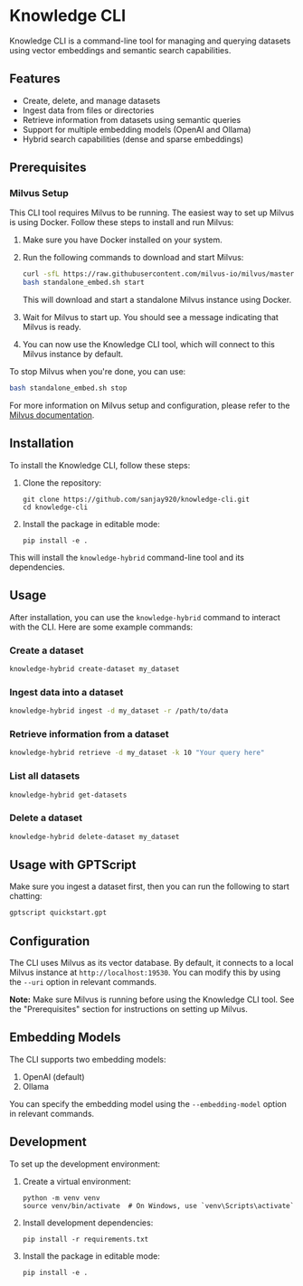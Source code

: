 # Knowledge CLI

Knowledge CLI is a command-line tool for managing and querying datasets using vector embeddings and semantic search capabilities.

## Features

- Create, delete, and manage datasets
- Ingest data from files or directories
- Retrieve information from datasets using semantic queries
- Support for multiple embedding models (OpenAI and Ollama)
- Hybrid search capabilities (dense and sparse embeddings)

## Prerequisites

### Milvus Setup

This CLI tool requires Milvus to be running. The easiest way to set up Milvus is using Docker. Follow these steps to install and run Milvus:

1. Make sure you have Docker installed on your system.

2. Run the following commands to download and start Milvus:

   ```bash
   curl -sfL https://raw.githubusercontent.com/milvus-io/milvus/master/scripts/standalone_embed.sh -o standalone_embed.sh
   bash standalone_embed.sh start
   ```

   This will download and start a standalone Milvus instance using Docker.

3. Wait for Milvus to start up. You should see a message indicating that Milvus is ready.

4. You can now use the Knowledge CLI tool, which will connect to this Milvus instance by default.

To stop Milvus when you're done, you can use:

```bash
bash standalone_embed.sh stop
```

For more information on Milvus setup and configuration, please refer to the [Milvus documentation](https://milvus.io/docs/install_standalone-docker.md).

## Installation

To install the Knowledge CLI, follow these steps:

1. Clone the repository:

   ```
   git clone https://github.com/sanjay920/knowledge-cli.git
   cd knowledge-cli
   ```

2. Install the package in editable mode:

   ```
   pip install -e .
   ```

This will install the `knowledge-hybrid` command-line tool and its dependencies.

## Usage

After installation, you can use the `knowledge-hybrid` command to interact with the CLI. Here are some example commands:

### Create a dataset

```bash
knowledge-hybrid create-dataset my_dataset
```

### Ingest data into a dataset

```bash
knowledge-hybrid ingest -d my_dataset -r /path/to/data
```

### Retrieve information from a dataset

```bash
knowledge-hybrid retrieve -d my_dataset -k 10 "Your query here"
```

### List all datasets

```bash
knowledge-hybrid get-datasets
```

### Delete a dataset

```bash
knowledge-hybrid delete-dataset my_dataset
```

## Usage with GPTScript

Make sure you ingest a dataset first, then you can run the following to start chatting:

```bash
gptscript quickstart.gpt
```

## Configuration

The CLI uses Milvus as its vector database. By default, it connects to a local Milvus instance at `http://localhost:19530`. You can modify this by using the `--uri` option in relevant commands.

**Note:** Make sure Milvus is running before using the Knowledge CLI tool. See the "Prerequisites" section for instructions on setting up Milvus.

## Embedding Models

The CLI supports two embedding models:

1. OpenAI (default)
2. Ollama

You can specify the embedding model using the `--embedding-model` option in relevant commands.

## Development

To set up the development environment:

1. Create a virtual environment:

   ```
   python -m venv venv
   source venv/bin/activate  # On Windows, use `venv\Scripts\activate`
   ```

2. Install development dependencies:

   ```
   pip install -r requirements.txt
   ```

3. Install the package in editable mode:

   ```
   pip install -e .
   ```
